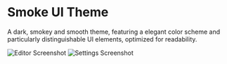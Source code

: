 # Smoke UI Theme

A dark, smokey and smooth theme, featuring a elegant color scheme and particularly distinguishable UI elements, optimized for readability.

![Editor Screenshot](http://powerytg.org/images/atom-carbon-theme-1.jpg)
![Settings Screenshot](http://powerytg.org/images/atom-carbon-theme-2.jpg)
